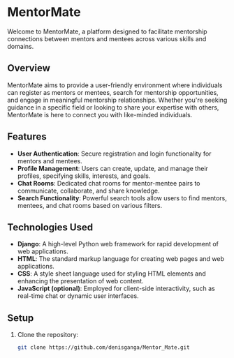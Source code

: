 # MentorMate

Welcome to MentorMate, a platform designed to facilitate mentorship connections between mentors and mentees across various skills and domains.

## Overview

MentorMate aims to provide a user-friendly environment where individuals can register as mentors or mentees, search for mentorship opportunities, and engage in meaningful mentorship relationships. Whether you're seeking guidance in a specific field or looking to share your expertise with others, MentorMate is here to connect you with like-minded individuals.

## Features

- **User Authentication**: Secure registration and login functionality for mentors and mentees.
- **Profile Management**: Users can create, update, and manage their profiles, specifying skills, interests, and goals.
- **Chat Rooms**: Dedicated chat rooms for mentor-mentee pairs to communicate, collaborate, and share knowledge.
- **Search Functionality**: Powerful search tools allow users to find mentors, mentees, and chat rooms based on various filters.

## Technologies Used

- **Django**: A high-level Python web framework for rapid development of web applications.
- **HTML**: The standard markup language for creating web pages and web applications.
- **CSS**: A style sheet language used for styling HTML elements and enhancing the presentation of web content.
- **JavaScript (optional)**: Employed for client-side interactivity, such as real-time chat or dynamic user interfaces.

## Setup

1. Clone the repository:

   ```bash
   git clone https://github.com/denisganga/Mentor_Mate.git
   ```
